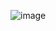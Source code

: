 ![image](https://github.com/friendlyantz/puzzles-and-challanges/assets/70934030/b880f9cd-5670-4283-ad68-2a22b8db5942)
